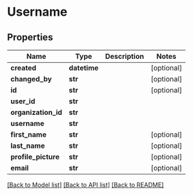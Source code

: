 # Username

## Properties
Name | Type | Description | Notes
------------ | ------------- | ------------- | -------------
**created** | **datetime** |  | [optional] 
**changed_by** | **str** |  | [optional] 
**id** | **str** |  | [optional] 
**user_id** | **str** |  | 
**organization_id** | **str** |  | 
**username** | **str** |  | 
**first_name** | **str** |  | [optional] 
**last_name** | **str** |  | [optional] 
**profile_picture** | **str** |  | [optional] 
**email** | **str** |  | [optional] 

[[Back to Model list]](../README.md#documentation-for-models) [[Back to API list]](../README.md#documentation-for-api-endpoints) [[Back to README]](../README.md)

